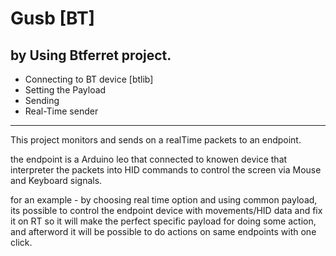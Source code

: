 # Gusb [BT]
by Using Btferret project.
-----------------------------
* Connecting to BT device [btlib]
* Setting the Payload
* Sending
* Real-Time sender
-----------------------------
This project monitors and sends on a realTime packets to an endpoint.

the endpoint is a Arduino leo that connected to knowen device that interpreter the packets into HID commands to control the screen via Mouse and Keyboard signals.

for an example - by choosing real time option and using common payload, its possible to control the endpoint device with movements/HID data and fix it on RT so it will make the perfect specific payload for doing some action, and afterword it will be possible to do actions on same endpoints with one click.
